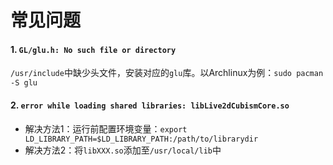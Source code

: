 # 常见问题
#### 1. `GL/glu.h: No such file or directory`  
`/usr/include`中缺少头文件，安装对应的`glu`库。以Archlinux为例：`sudo pacman -S glu`
#### 2. `error while loading shared libraries: libLive2dCubismCore.so`
* 解决方法1：运行前配置环境变量：`export LD_LIBRARY_PATH=$LD_LIBRARY_PATH:/path/to/librarydir`
* 解决方法2：将`libXXX.so`添加至`/usr/local/lib`中